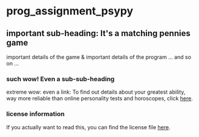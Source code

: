 # prog_assignment_psypy

## important sub-heading: It's a matching pennies game
important details of the game & important details of the program
...
and so on
...

### such wow! Even a sub-sub-heading
extreme wow: even a link: To find out details about your greatest ability, way more reliable than online personality tests and horoscopes, click [here](https://en.wikipedia.org/wiki/Procrastination).

### license information
If you actually want to read this, you can find the license file [here](https://github.com/MaxHe-Ho/prog_assignment_psypy/blob/master/LICENSE).

